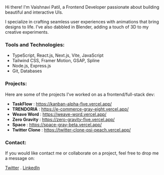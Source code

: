 Hi there! I'm Vaishnavi Patil, a Frontend Developer passionate about building beautiful and interactive UIs.

I specialize in crafting seamless user experiences with animations that bring designs to life. I’ve also dabbled in Blender, adding a touch of 3D to my creative experiments.

### Tools and Technologies:
- TypeScript, React.js, Next.js, Vite, JavaScript 
- Tailwind CSS, Framer Motion, GSAP, Spline
- Node.js, Express.js
- Git, Databases

### Projects:
Here are some of the projects I've worked on as a frontend/full-stack dev:

- **TaskFlow** : https://kanban-alpha-five.vercel.app/
- **TRENDORIA** : https://e-commerce-gray-eight.vercel.app/
- **Weave Word** : https://weave-word.vercel.app/
- **Zero Gravity** : https://zero-gravity-five.vercel.app/
- **Space** : https://space-gray-beta.vercel.app/
- **Twitter Clone** : https://twitter-clone-psi-peach.vercel.app/

### Contact:
If you would like contact me or collaborate on a project, feel free to drop me a message on:

 [Twitter](https://x.com/vai_shhh27) . [LinkedIn](https://www.linkedin.com/in/vaishnavi-patil27/)


